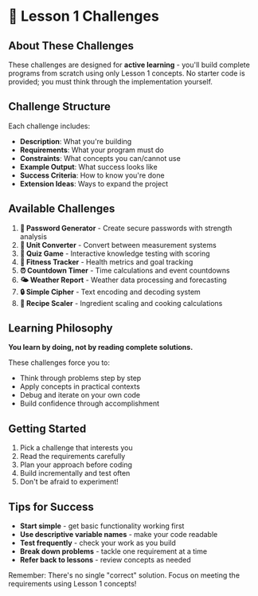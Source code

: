 # 🎯 Lesson 1 Challenges

## About These Challenges

These challenges are designed for **active learning** - you'll build complete programs from scratch using only Lesson 1 concepts. No starter code is provided; you must think through the implementation yourself.

## Challenge Structure

Each challenge includes:
- **Description**: What you're building
- **Requirements**: What your program must do
- **Constraints**: What concepts you can/cannot use
- **Example Output**: What success looks like
- **Success Criteria**: How to know you're done
- **Extension Ideas**: Ways to expand the project

## Available Challenges

1. **🔐 Password Generator** - Create secure passwords with strength analysis
2. **📏 Unit Converter** - Convert between measurement systems
3. **🧠 Quiz Game** - Interactive knowledge testing with scoring
4. **💪 Fitness Tracker** - Health metrics and goal tracking
5. **⏰ Countdown Timer** - Time calculations and event countdowns
6. **🌤️ Weather Report** - Weather data processing and forecasting
7. **🔒 Simple Cipher** - Text encoding and decoding system
8. **🍳 Recipe Scaler** - Ingredient scaling and cooking calculations

## Learning Philosophy

**You learn by doing, not by reading complete solutions.**

These challenges force you to:
- Think through problems step by step
- Apply concepts in practical contexts
- Debug and iterate on your own code
- Build confidence through accomplishment

## Getting Started

1. Pick a challenge that interests you
2. Read the requirements carefully
3. Plan your approach before coding
4. Build incrementally and test often
5. Don't be afraid to experiment!

## Tips for Success

- **Start simple** - get basic functionality working first
- **Use descriptive variable names** - make your code readable
- **Test frequently** - check your work as you build
- **Break down problems** - tackle one requirement at a time
- **Refer back to lessons** - review concepts as needed

Remember: There's no single "correct" solution. Focus on meeting the requirements using Lesson 1 concepts!